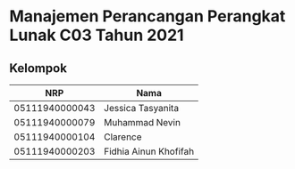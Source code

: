# Manajemen Perancangan Perangkat Lunak C03 Tahun 2021

## Kelompok

NRP              | Nama
-----------------|-----------
05111940000043   | Jessica Tasyanita
05111940000079   | Muhammad Nevin
05111940000104   | Clarence
05111940000203   | Fidhia Ainun Khofifah
